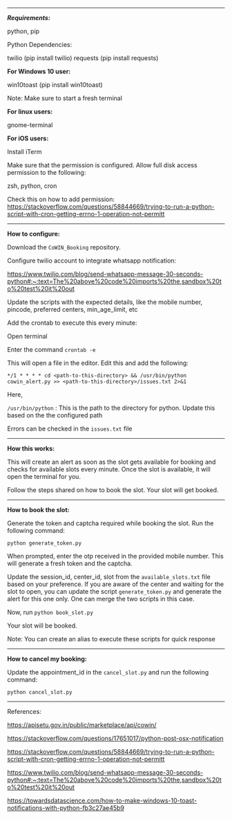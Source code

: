 *********************************************************************************

***Requirements:***

python, pip

Python Dependencies:

twilio (pip install twilio)
requests (pip install requests)

**For Windows 10 user:**

win10toast (pip install win10toast)

Note: Make sure to start a fresh terminal

**For linux users:**

gnome-terminal

**For iOS users:**

Install iTerm

Make sure that the permission is configured. Allow full disk access permission to the following:

zsh, python, cron

Check this on how to add permission: https://stackoverflow.com/questions/58844669/trying-to-run-a-python-script-with-cron-getting-errno-1-operation-not-permitt

*********************************************************************************

**How to configure:**

Download the `CoWIN_Booking` repository.

Configure twilio account to integrate whatsapp notification:

https://www.twilio.com/blog/send-whatsapp-message-30-seconds-python#:~:text=The%20above%20code%20imports%20the,sandbox%20to%20test%20it%20out

Update the scripts with the expected details, like the mobile number, pincode, preferred centers, min_age_limit, etc

Add the crontab to execute this every minute:

Open terminal

Enter the command `crontab -e`

This will open a file in the editor. Edit this and add the following:

`*/1 * * * * cd <path-to-this-directory> && /usr/bin/python cowin_alert.py >> <path-to-this-directory>/issues.txt 2>&1`

Here,

`/usr/bin/python` : This is the path to the directory for python. Update this based on the the configured path

Errors can be checked in the `issues.txt` file

*********************************************************************************

**How this works:**

This will create an alert as soon as the slot gets available for booking and checks for available slots every minute.
Once the slot is available, it will open the terminal for you.

Follow the steps shared on how to book the slot. Your slot will get booked.

*********************************************************************************

**How to book the slot:**

Generate the token and captcha required while booking the slot.
Run the following command:

`python generate_token.py`

When prompted, enter the otp received in the provided mobile number. This will generate a fresh token and the captcha.

Update the session_id, center_id, slot from the `available_slots.txt` file based on your preference. If you are aware of the center and waiting for the slot to open, you can update the script `generate_token.py` and generate the alert for this one only. One can merge the two scripts in this case.

Now, run `python book_slot.py`

Your slot will be booked.

Note: You can create an alias to execute these scripts for quick response

*********************************************************************************

**How to cancel my booking:**

Update the appointment_id in the `cancel_slot.py` and run the following command:

`python cancel_slot.py`

*********************************************************************************

References:

https://apisetu.gov.in/public/marketplace/api/cowin/

https://stackoverflow.com/questions/17651017/python-post-osx-notification

https://stackoverflow.com/questions/58844669/trying-to-run-a-python-script-with-cron-getting-errno-1-operation-not-permitt

https://www.twilio.com/blog/send-whatsapp-message-30-seconds-python#:~:text=The%20above%20code%20imports%20the,sandbox%20to%20test%20it%20out

https://towardsdatascience.com/how-to-make-windows-10-toast-notifications-with-python-fb3c27ae45b9

